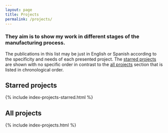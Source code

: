 ```yaml
---
layout: page
title: Projects
permalink: /projects/
---
```


### They aim is to show my work in different stages of the manufacturing process.

The publications in this list may be just in English or Spanish according to the specificity and needs of each presented project. The [starred projects](#starred-projects) are shown with no specific order in contrast to the [all projects](#all-projects) section that is listed in chronological order.

## Starred projects

{% include index-projects-starred.html %}

## All projects

{% include index-projects.html %}
